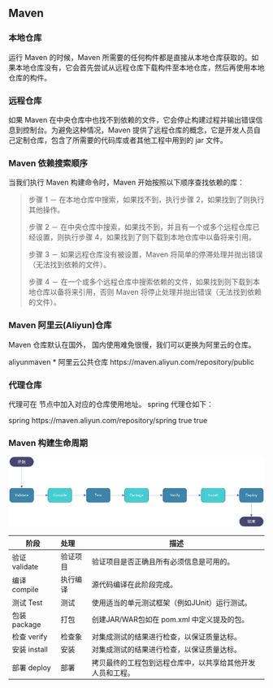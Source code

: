 ## Maven
### 本地仓库
运行 Maven 的时候，Maven 所需要的任何构件都是直接从本地仓库获取的。如果本地仓库没有，它会首先尝试从远程仓库下载构件至本地仓库，然后再使用本地仓库的构件。

### 远程仓库
如果 Maven 在中央仓库中也找不到依赖的文件，它会停止构建过程并输出错误信息到控制台。为避免这种情况，Maven 提供了远程仓库的概念，它是开发人员自己定制仓库，包含了所需要的代码库或者其他工程中用到的 jar 文件。

### Maven 依赖搜索顺序

当我们执行 Maven 构建命令时，Maven 开始按照以下顺序查找依赖的库：
>步骤 1 － 在本地仓库中搜索，如果找不到，执行步骤 2，如果找到了则执行其他操作。
> 
>步骤 2 － 在中央仓库中搜索，如果找不到，并且有一个或多个远程仓库已经设置，则执行步骤 4，如果找到了则下载到本地仓库中以备将来引用。
> 
>步骤 3 － 如果远程仓库没有被设置，Maven 将简单的停滞处理并抛出错误（无法找到依赖的文件）。
> 
>步骤 4 － 在一个或多个远程仓库中搜索依赖的文件，如果找到则下载到本地仓库以备将来引用，否则 Maven 将停止处理并抛出错误（无法找到依赖的文件）。

### Maven 阿里云(Aliyun)仓库
Maven 仓库默认在国外， 国内使用难免很慢，我们可以更换为阿里云的仓库。

<mirror>
  <id>aliyunmaven</id>
  <mirrorOf>*</mirrorOf>
  <name>阿里云公共仓库</name>
  <url>https://maven.aliyun.com/repository/public</url>
</mirror>

### 代理仓库
代理可在 <repositories></repositories> 节点中加入对应的仓库使用地址。
spring 代理仓如下：

<repository>
  <id>spring</id>
  <url>https://maven.aliyun.com/repository/spring</url>
  <releases>
    <enabled>true</enabled>
  </releases>
  <snapshots>
    <enabled>true</enabled>
  </snapshots>
</repository>

### Maven 构建生命周期
![](../maven/maven生命周期.png)

| 阶段           | 处理     | 描述                            |
|--------------|:-------|-------------------------------|
| 验证 validate  | 验证项目   | 验证项目是否正确且所有必须信息是可用的。          |
| 编译 compile   | 执行编译   | 源代码编译在此阶段完成。                  |
| 测试 Test      | 测试     | 使用适当的单元测试框架（例如JUnit）运行测试。     |
| 包装 package   | 打包     | 创建JAR/WAR包如在 pom.xml 中定义提及的包。 |
| 检查 verify    | 检查象    | 对集成测试的结果进行检查，以保证质量达标。         |
| 安装 install   | 安装     | 对集成测试的结果进行检查，以保证质量达标。         |
| 部署 deploy    | 部署     | 拷贝最终的工程包到远程仓库中，以共享给其他开发人员和工程。 |
